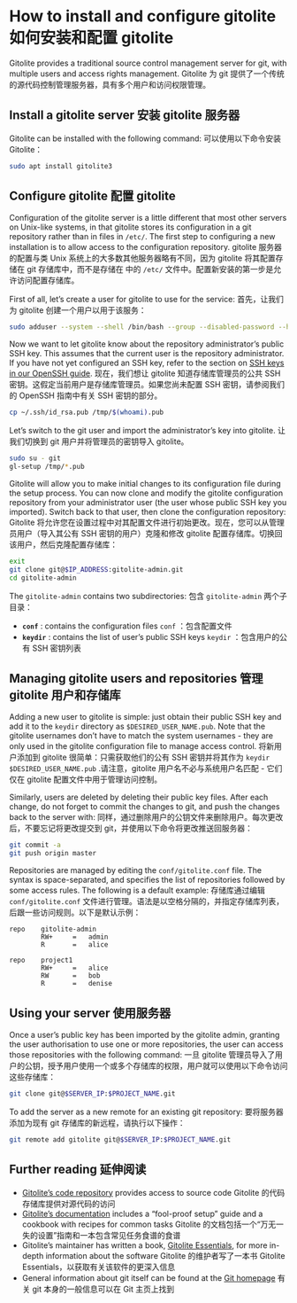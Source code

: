 # How to install and configure gitolite 如何安装和配置 gitolite

Gitolite provides a traditional source control management server for git, with multiple users and access rights management.
Gitolite 为 git 提供了一个传统的源代码控制管理服务器，具有多个用户和访问权限管理。

## Install a gitolite server 安装 gitolite 服务器

Gitolite can be installed with the following command:
可以使用以下命令安装 Gitolite：

```bash
sudo apt install gitolite3
```

## Configure gitolite 配置 gitolite

Configuration of the gitolite server is a little different that most other servers on Unix-like systems, in that gitolite stores its configuration in a git  repository rather than in files in `/etc/`. The first step to configuring a new installation is to allow access to the configuration repository.
gitolite 服务器的配置与类 Unix 系统上的大多数其他服务器略有不同，因为 gitolite 将其配置存储在 git 存储库中，而不是存储在 中的 `/etc/` 文件中。配置新安装的第一步是允许访问配置存储库。

First of all, let’s create a user for gitolite to use for the service:
首先，让我们为 gitolite 创建一个用户以用于该服务：

```bash
sudo adduser --system --shell /bin/bash --group --disabled-password --home /home/git git
```

Now we want to let gitolite know about the repository administrator’s  public SSH key. This assumes that the current user is the repository  administrator. If you have not yet configured an SSH key, refer to the  section on [SSH keys in our OpenSSH guide](https://ubuntu.com/server/docs/openssh-server#ssh-keys-4).
现在，我们想让 gitolite 知道存储库管理员的公共 SSH 密钥。这假定当前用户是存储库管理员。如果您尚未配置 SSH 密钥，请参阅我们的 OpenSSH 指南中有关 SSH 密钥的部分。

```bash
cp ~/.ssh/id_rsa.pub /tmp/$(whoami).pub
```

Let’s switch to the git user and import the administrator’s key into gitolite.
让我们切换到 git 用户并将管理员的密钥导入 gitolite。

```bash
sudo su - git
gl-setup /tmp/*.pub
```

Gitolite will allow you to make initial changes to its configuration file during the setup process. You can now clone and modify the gitolite  configuration repository from your administrator user (the user whose  public SSH key you imported). Switch back to that user, then clone the  configuration repository:
Gitolite 将允许您在设置过程中对其配置文件进行初始更改。现在，您可以从管理员用户（导入其公有 SSH 密钥的用户）克隆和修改 gitolite 配置存储库。切换回该用户，然后克隆配置存储库：

```bash
exit
git clone git@$IP_ADDRESS:gitolite-admin.git
cd gitolite-admin
```

The `gitolite-admin` contains two subdirectories:
包含 `gitolite-admin` 两个子目录：

- **`conf`** : contains the configuration files
   `conf` ：包含配置文件
- **`keydir`** : contains the list of user’s public SSH keys
   `keydir` ：包含用户的公有 SSH 密钥列表

## Managing gitolite users and repositories 管理 gitolite 用户和存储库

Adding a new user to gitolite is simple: just obtain their public SSH key and add it to the `keydir` directory as `$DESIRED_USER_NAME.pub`. Note that the gitolite usernames don’t have to match the system  usernames - they are only used in the gitolite configuration file to  manage access control.
将新用户添加到 gitolite 很简单：只需获取他们的公有 SSH 密钥并将其作为 `keydir` `$DESIRED_USER_NAME.pub` .请注意，gitolite 用户名不必与系统用户名匹配 - 它们仅在 gitolite 配置文件中用于管理访问控制。

Similarly, users are deleted by deleting their public key files. After each  change, do not forget to commit the changes to git, and push the changes back to the server with:
同样，通过删除用户的公钥文件来删除用户。每次更改后，不要忘记将更改提交到 git，并使用以下命令将更改推送回服务器：

```bash
git commit -a
git push origin master
```

Repositories are managed by editing the `conf/gitolite.conf` file. The syntax is space-separated, and specifies the list of  repositories followed by some access rules. The following is a default  example:
存储库通过编辑 `conf/gitolite.conf` 文件进行管理。语法是以空格分隔的，并指定存储库列表，后跟一些访问规则。以下是默认示例：

```plaintext
repo    gitolite-admin
        RW+     =   admin
        R       =   alice
    
repo    project1
        RW+     =   alice
        RW      =   bob
        R       =   denise
```

## Using your server 使用服务器

Once a user’s public key has been imported by the gitolite admin, granting  the user authorisation to use one or more repositories, the user can  access those repositories with the following command:
一旦 gitolite 管理员导入了用户的公钥，授予用户使用一个或多个存储库的权限，用户就可以使用以下命令访问这些存储库：

```bash
git clone git@$SERVER_IP:$PROJECT_NAME.git
```

To add the server as a new remote for an existing git repository:
要将服务器添加为现有 git 存储库的新远程，请执行以下操作：

```bash
git remote add gitolite git@$SERVER_IP:$PROJECT_NAME.git
```

## Further reading 延伸阅读

- [Gitolite’s code repository](https://github.com/sitaramc/gitolite) provides access to source code
  Gitolite 的代码存储库提供对源代码的访问
- [Gitolite’s documentation](https://gitolite.com/gitolite/) includes a “fool-proof setup” guide and a cookbook with recipes for common tasks
  Gitolite 的文档包括一个“万无一失的设置”指南和一本包含常见任务食谱的食谱
- Gitolite’s maintainer has written a book, [Gitolite Essentials](https://www.packtpub.com/hardware-and-creative/gitolite-essentials), for more in-depth information about the software
  Gitolite 的维护者写了一本书 Gitolite Essentials，以获取有关该软件的更深入信息
- General information about git itself can be found at the [Git homepage](http://git-scm.com)
  有关 git 本身的一般信息可以在 Git 主页上找到